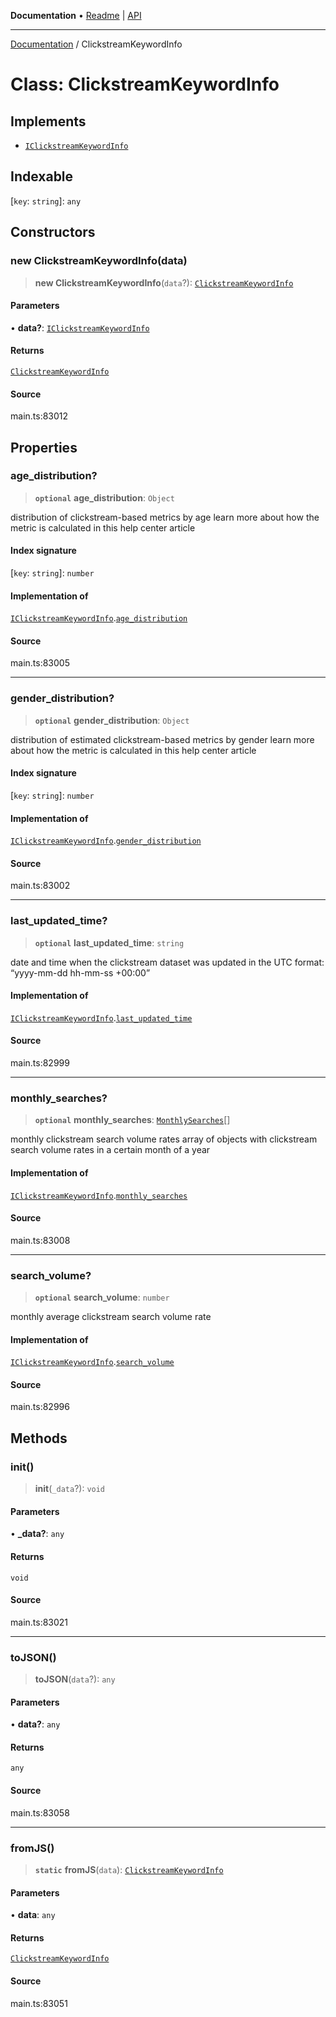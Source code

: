 **Documentation** • [Readme](../README.md) \| [API](../globals.md)

***

[Documentation](../README.md) / ClickstreamKeywordInfo

# Class: ClickstreamKeywordInfo

## Implements

- [`IClickstreamKeywordInfo`](../interfaces/IClickstreamKeywordInfo.md)

## Indexable

 \[`key`: `string`\]: `any`

## Constructors

### new ClickstreamKeywordInfo(data)

> **new ClickstreamKeywordInfo**(`data`?): [`ClickstreamKeywordInfo`](ClickstreamKeywordInfo.md)

#### Parameters

• **data?**: [`IClickstreamKeywordInfo`](../interfaces/IClickstreamKeywordInfo.md)

#### Returns

[`ClickstreamKeywordInfo`](ClickstreamKeywordInfo.md)

#### Source

main.ts:83012

## Properties

### age\_distribution?

> **`optional`** **age\_distribution**: `Object`

distribution of clickstream-based metrics by age
learn more about how the metric is calculated in this help center article

#### Index signature

 \[`key`: `string`\]: `number`

#### Implementation of

[`IClickstreamKeywordInfo`](../interfaces/IClickstreamKeywordInfo.md).[`age_distribution`](../interfaces/IClickstreamKeywordInfo.md#age_distribution)

#### Source

main.ts:83005

***

### gender\_distribution?

> **`optional`** **gender\_distribution**: `Object`

distribution of estimated clickstream-based metrics by gender
learn more about how the metric is calculated in this help center article

#### Index signature

 \[`key`: `string`\]: `number`

#### Implementation of

[`IClickstreamKeywordInfo`](../interfaces/IClickstreamKeywordInfo.md).[`gender_distribution`](../interfaces/IClickstreamKeywordInfo.md#gender_distribution)

#### Source

main.ts:83002

***

### last\_updated\_time?

> **`optional`** **last\_updated\_time**: `string`

date and time when the clickstream dataset was updated
in the UTC format: “yyyy-mm-dd hh-mm-ss +00:00”

#### Implementation of

[`IClickstreamKeywordInfo`](../interfaces/IClickstreamKeywordInfo.md).[`last_updated_time`](../interfaces/IClickstreamKeywordInfo.md#last_updated_time)

#### Source

main.ts:82999

***

### monthly\_searches?

> **`optional`** **monthly\_searches**: [`MonthlySearches`](MonthlySearches.md)[]

monthly clickstream search volume rates
array of objects with clickstream search volume rates in a certain month of a year

#### Implementation of

[`IClickstreamKeywordInfo`](../interfaces/IClickstreamKeywordInfo.md).[`monthly_searches`](../interfaces/IClickstreamKeywordInfo.md#monthly_searches)

#### Source

main.ts:83008

***

### search\_volume?

> **`optional`** **search\_volume**: `number`

monthly average clickstream search volume rate

#### Implementation of

[`IClickstreamKeywordInfo`](../interfaces/IClickstreamKeywordInfo.md).[`search_volume`](../interfaces/IClickstreamKeywordInfo.md#search_volume)

#### Source

main.ts:82996

## Methods

### init()

> **init**(`_data`?): `void`

#### Parameters

• **\_data?**: `any`

#### Returns

`void`

#### Source

main.ts:83021

***

### toJSON()

> **toJSON**(`data`?): `any`

#### Parameters

• **data?**: `any`

#### Returns

`any`

#### Source

main.ts:83058

***

### fromJS()

> **`static`** **fromJS**(`data`): [`ClickstreamKeywordInfo`](ClickstreamKeywordInfo.md)

#### Parameters

• **data**: `any`

#### Returns

[`ClickstreamKeywordInfo`](ClickstreamKeywordInfo.md)

#### Source

main.ts:83051
